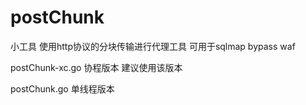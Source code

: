 # postChunk
小工具   使用http协议的分块传输进行代理工具   可用于sqlmap bypass waf


postChunk-xc.go 协程版本 建议使用该版本

postChunk.go 单线程版本
